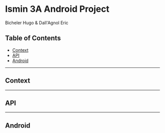 # Ismin 3A Android Project
Bicheler Hugo & Dall'Agnol Eric

## Table of Contents

- [Context](#context)
- [API](#api)
- [Android](#android)







-------

## Context


-------

## API

-------

## Android

